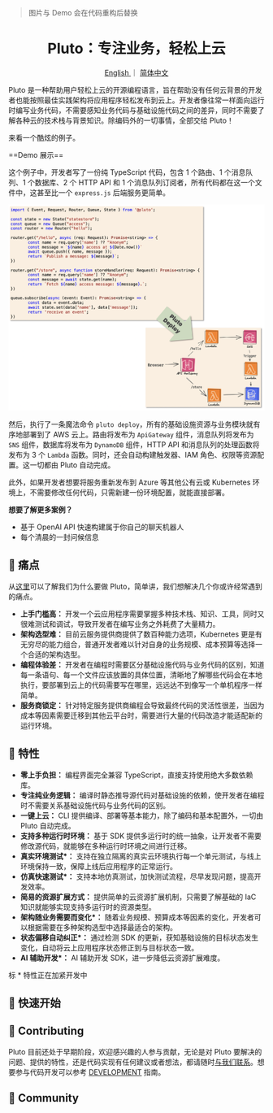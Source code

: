 > 图片与 Demo 会在代码重构后替换

<h1 align="center"> Pluto：专注业务，轻松上云 </h1>
<p align="center"> 
   <a href="./README.md"> English </a> 
   ｜ 
   <a href="./README_zh.md"> 简体中文 </a>
</p>

Pluto 是一种帮助用户轻松上云的开源编程语言，旨在帮助没有任何云背景的开发者也能按照最佳实践架构将应用程序轻松发布到云上。开发者像往常一样面向运行时编写业务代码，不需要感知业务代码与基础设施代码之间的差异，同时不需要了解各种云的技术栈与背景知识。除编码外的一切事情，全部交给 Pluto！

来看一个酷炫的例子。

==Demo 展示==

这个例子中，开发者写了一份纯 TypeScript 代码，包含 1 个路由、1 个消息队列、1 个数据库、2 个 HTTP API 和 1 个消息队列订阅者，所有代码都在这一个文件中，这甚至比一个 `express.js` 后端服务更简单。

![Pluto Deploy](./assets/pluto-deploy.png)

然后，执行了一条魔法命令 `pluto deploy`，所有的基础设施资源与业务模块就有序地部署到了 AWS 云上。路由将发布为 `ApiGateway` 组件，消息队列将发布为 `SNS` 组件，数据库将发布为 `DynamoDB` 组件，HTTP API 和消息队列的处理函数将发布为 3 个 `Lambda` 函数。同时，还会自动构建触发器、IAM 角色、权限等资源配置。这一切都由 Pluto 自动完成。

此外，如果开发者想要将服务重新发布到 Azure 等其他公有云或 Kubernetes 环境上，不需要修改任何代码，只需新建一份环境配置，就能直接部署。

**想要了解更多案例？**

- 基于 OpenAI API 快速构建属于你自己的聊天机器人
- 每个清晨的一封问候信息

## 🤯 痛点

从[这里](./docs/zh-CN/what-problems-pluto-aims-to-address.md)可以了解我们为什么要做 Pluto，简单讲，我们想解决几个你或许经常遇到的痛点。

- **上手门槛高：** 开发一个云应用程序需要掌握多种技术栈、知识、工具，同时又很难测试和调试，导致开发者在编写业务之外耗费了大量精力。
- **架构选型难：** 目前云服务提供商提供了数百种能力选项，Kubernetes 更是有无穷尽的能力组合，普通开发者难以针对自身的业务规模、成本预算等选择一个合适的架构选型。
- **编程体验差：** 开发者在编程时需要区分基础设施代码与业务代码的区别，知道每一条语句、每一个文件应该放置的具体位置，清晰地了解哪些代码会在本地执行，要部署到云上的代码需要写在哪里，远远达不到像写一个单机程序一样简单。
- **服务商锁定：** 针对特定服务提供商编程会导致最终代码的灵活性很差，当因为成本等因素需要迁移到其他云平台时，需要进行大量的代码改造才能适配新的运行环境。

## 🌟 特性

- **零上手负担：** 编程界面完全兼容 TypeScript，直接支持使用绝大多数依赖库。
- **专注纯业务逻辑：** 编译时静态推导源代码对基础设施的依赖，使开发者在编程时不需要关系基础设施代码与业务代码的区别。
- **一键上云：** CLI 提供编译、部署等基本能力，除了编码和基本配置外，一切由 Pluto 自动完成。
- **支持多种运行时环境：** 基于 SDK 提供多运行时的统一抽象，让开发者不需要修改源代码，就能够在多种运行时环境之间进行迁移。
- **真实环境测试\*：** 支持在独立隔离的真实云环境执行每一个单元测试，与线上环境保持一致，保障上线后应用程序的正常运行。
- **仿真快速测试\*：** 支持本地仿真测试，加快测试流程，尽早发现问题，提高开发效率。
- **简易的资源扩展方式：** 提供简单的云资源扩展机制，只需要了解基础的 IaC 知识就能够实现支持多运行时的资源类型。
- **架构随业务需要而变化\*：** 随着业务规模、预算成本等因素的变化，开发者可以根据需要在多种架构选型中选择最适合的架构。
- **状态偏移自动纠正\*：** 通过检测 SDK 的更新，获知基础设施的目标状态发生变化，自动将云上应用程序状态修正到与目标状态一致。
- **AI 辅助开发\*：** AI 辅助开发 SDK，进一步降低云资源扩展难度。

标 * 特性正在加紧开发中

## 🚀 快速开始

## 👏 Contributing

Pluto 目前还处于早期阶段，欢迎感兴趣的人参与贡献，无论是对 Pluto 要解决的问题、提供的特性，还是代码实现有任何建议或者想法，都请随时[与我们联系](#)。想要参与代码开发可以参考 [DEVELOPMENT](#) 指南。

## 💬 Community
